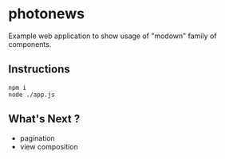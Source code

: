 
photonews
=========

Example web application to show usage of "modown" family of components.

## Instructions

    npm i
    node ./app.js


## What's Next ?

- pagination
- view composition
